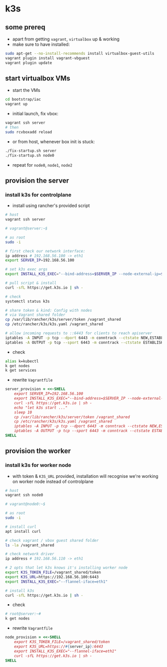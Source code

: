 # k3s
## some prereq
- apart from getting `vagrant`, `virtualbox` up & working
- make sure to have installed:
```sh
sudo apt-get --no-install-recommends install virtualbox-guest-utils
vagrant plugin install vagrant-vbguest
vagrant plugin update
```

## start virtualbox VMs
- start the VMs
```sh
cd bootstrap/iac
vagrant up
```
- initial launch, fix vbox:
```sh
vagrant ssh server
# then
sudo rcvboxadd reload
```
- or from host, whenever box init is stuck:
```sh
./fix-startup.sh server
./fix-startup.sh node0
```
- repeat for `node0`, `node1`, `node2`

## provision the server
### install k3s for controlplane
- install using rancher's provided script
```sh
# host
vagrant ssh server
```
```sh
# vagrant@server:~$

# as root
sudo -i

# first check our network interface:
ip address # 192.168.56.100 -> eth1
export SERVER_IP=192.168.56.100

# set k3s exec args
export INSTALL_K3S_EXEC="--bind-address=$SERVER_IP --node-external-ip=$SERVER_IP --flannel-iface=eth1"

# pull script & install
curl -sfL https://get.k3s.io | sh -

# check
systemctl status k3s

# share token & kind: Config with nodes
# via Vagrant shared folder
cp /var/lib/rancher/k3s/server/token /vagrant_shared
cp /etc/rancher/k3s/k3s.yaml /vagrant_shared

# allow incoming requests to ::6443 for clients to reach apiserver
iptables -A INPUT -p tcp --dport 6443 -m conntrack --ctstate NEW,ESTABLISHED -j ACCEPT
iptables -A OUTPUT -p tcp --sport 6443 -m conntrack --ctstate ESTABLISHED -j ACCEPT
```
- check
```sh
alias k=kubectl
k get nodes
k get services
```
- rewrite `Vagrantfile`
```ruby
server_provision = <<-SHELL
    export SERVER_IP=192.168.56.100
    export INSTALL_K3S_EXEC="--bind-address=$SERVER_IP --node-external-ip=$SERVER_IP --flannel-iface=eth1"
    curl -sfL https://get.k3s.io | sh -
    echo "let k3s start ..."
    sleep 10
    cp /var/lib/rancher/k3s/server/token /vagrant_shared
    cp /etc/rancher/k3s/k3s.yaml /vagrant_shared
    iptables -A INPUT -p tcp --dport 6443 -m conntrack --ctstate NEW,ESTABLISHED -j ACCEPT
    iptables -A OUTPUT -p tcp --sport 6443 -m conntrack --ctstate ESTABLISHED -j ACCEPT
SHELL
```

## provision the worker
### install k3s for worker node
- with token & `K3S_URL` provided, installation will recognise we're working on worker node instead of controlplane
```sh
# host
vagrant ssh node0
```
```sh
# vagrant@node0:~$

# as root
sudo -i

# install curl
apt install curl

# check vagrant / vbox guest shared folder
ls -la /vagrant_shared

# check network driver
ip address # 192.168.56.110 -> eth1

# 2 opts that let k3s knows it's installing worker node
export K3S_TOKEN_FILE=/vagrant_shared/token
export K3S_URL=https://192.168.56.100:6443
export INSTALL_K3S_EXEC="--flannel-iface=eth1"

# install k3s
curl -sfL https://get.k3s.io | sh -
```
- check
```sh
# root@server:~#
k get nodes
```
- rewrite `Vagrantfile`
```ruby
node_provision = <<-SHELL
    export K3S_TOKEN_FILE=/vagrant_shared/token
    export K3S_URL=https://#{server_ip}:6443
    export INSTALL_K3S_EXEC="--flannel-iface=eth1"
    curl -sfL https://get.k3s.io | sh -
SHELL
```

